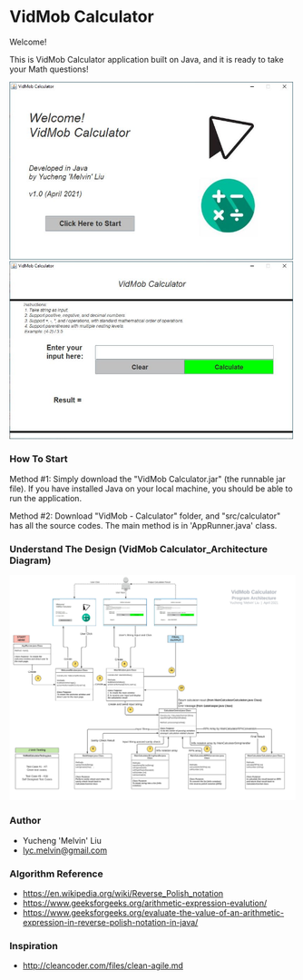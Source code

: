# VidMob Calculator
Welcome! 

This is VidMob Calculator application built on Java, and it is ready to take your Math questions!

<img src="ReadMeImages/1%20Welcome%20Window.JPG" width="500">
<img src="ReadMeImages/2%20MainWindow.JPG" width="500">


### How To Start
Method #1: Simply download the "VidMob Calculator.jar" (the runnable jar file). If you have installed Java on your local machine, you should be able to run the application.

Method #2: Download "VidMob - Calculator" folder, and "src/calculator" has all the source codes. The main method is in 'AppRunner.java' class.

### Understand The Design (VidMob Calculator_Architecture Diagram)

<img src="ReadMeImages/Software%20Design%20Architecture%20Diagram_FINAL.jpeg" width="700">

### Author
* Yucheng 'Melvin' Liu 
* lyc.melvin@gmail.com

### Algorithm Reference
* https://en.wikipedia.org/wiki/Reverse_Polish_notation
* https://www.geeksforgeeks.org/arithmetic-expression-evalution/
* https://www.geeksforgeeks.org/evaluate-the-value-of-an-arithmetic-expression-in-reverse-polish-notation-in-java/

### Inspiration
* http://cleancoder.com/files/clean-agile.md
